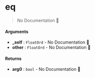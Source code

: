 # eq

> No Documentation 🚧

#### Arguments

- **\_self** : `FloatOrd` \- No Documentation 🚧
- **other** : `FloatOrd` \- No Documentation 🚧

#### Returns

- **arg0** : `bool` \- No Documentation 🚧